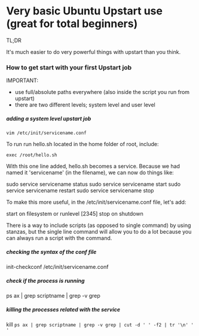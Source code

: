 # Very basic Ubuntu Upstart use (great for total beginners)

TL;DR

It's much easier to do very powerful things with upstart than you think. 

### How to get start with your first Upstart job

IMPORTANT: 

- use full/absolute paths everywhere (also inside the script you run from upstart) 
- there are two different levels; system level and user level 


##### adding a system level upstart job 

    vim /etc/init/servicename.conf 

To run run hello.sh located in the home folder of root, include: 

    exec /root/hello.sh

With this one line added, hello.sh becomes a service. Because we had named it 'servicename' (in the filename), we can now do things like: 

   sudo service servicename status
   sudo service servicename start
   sudo service servicename restart
   sudo service servicename stop

To make this more useful, in the /etc/init/servicename.conf file, let's add:

   start on filesystem or runlevel [2345]
   stop on shutdown

There is a way to include scripts (as opposed to single command) by using stanzas, but the single line command will allow you to do a lot because you can always run a script with the command. 

##### checking the syntax of the conf file

init-checkconf /etc/init/servicename.conf

##### check if the process is running

ps ax | grep scriptname | grep -v grep

##### killing the processes related with the service

kill `ps ax | grep scriptname | grep -v grep | cut -d ' ' -f2 | tr '\n' ' '`
